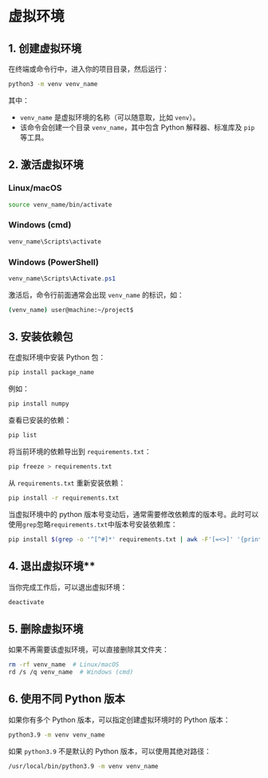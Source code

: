 # 虚拟环境

## 1. 创建虚拟环境

在终端或命令行中，进入你的项目目录，然后运行：

```bash
python3 -m venv venv_name
```

其中：

- `venv_name` 是虚拟环境的名称（可以随意取，比如 `venv`）。
- 该命令会创建一个目录 `venv_name`，其中包含 Python 解释器、标准库及 `pip` 等工具。

## 2. 激活虚拟环境

### Linux/macOS

```bash
source venv_name/bin/activate
```

### Windows (cmd)

```cmd
venv_name\Scripts\activate
```

### Windows (PowerShell)

```powershell
venv_name\Scripts\Activate.ps1
```

激活后，命令行前面通常会出现 `venv_name` 的标识，如：

```bash
(venv_name) user@machine:~/project$
```

## 3. 安装依赖包

在虚拟环境中安装 Python 包：

```bash
pip install package_name
```

例如：

```bash
pip install numpy
```

查看已安装的依赖：

```bash
pip list
```

将当前环境的依赖导出到 `requirements.txt`：

```bash
pip freeze > requirements.txt
```

从 `requirements.txt` 重新安装依赖：

```bash
pip install -r requirements.txt
```

当虚拟环境中的 python 版本号变动后，通常需要修改依赖库的版本号。此时可以使用`grep`忽略`requirements.txt`中版本号安装依赖库：

```bash
pip install $(grep -o '^[^#]*' requirements.txt | awk -F'[=<>]' '{print $1}')
```

## 4. 退出虚拟环境\*\*

当你完成工作后，可以退出虚拟环境：

```bash
deactivate
```

## 5. 删除虚拟环境

如果不再需要该虚拟环境，可以直接删除其文件夹：

```bash
rm -rf venv_name  # Linux/macOS
rd /s /q venv_name  # Windows (cmd)
```

## 6. 使用不同 Python 版本

如果你有多个 Python 版本，可以指定创建虚拟环境时的 Python 版本：

```bash
python3.9 -m venv venv_name
```

如果 `python3.9` 不是默认的 Python 版本，可以使用其绝对路径：

```bash
/usr/local/bin/python3.9 -m venv venv_name
```

